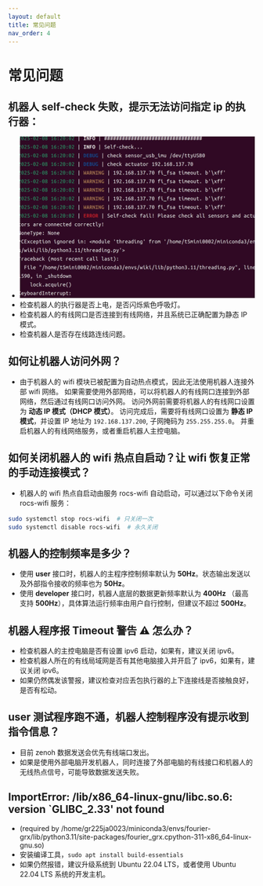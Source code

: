 ```yaml
---
layout: default
title: 常见问题
nav_order: 4
---
```


# 常见问题

## 机器人 self-check 失败，提示无法访问指定 ip 的执行器：

- ![self_check_error.png](/assets/images/self_check_error.png)
- 检查机器人的执行器是否上电，是否闪烁紫色呼吸灯。
- 检查机器人的有线网口是否连接到有线网络，并且系统已正确配置为静态 IP 模式。
- 检查机器人是否存在线路连线问题。

## 如何让机器人访问外网？

- 由于机器人的 wifi 模块已被配置为自动热点模式，因此无法使用机器人连接外部 wifi 网络。
  如果需要使用外部网络，可以将机器人的有线网口连接到外部网络，然后通过有线网口访问外网。
  访问外网前需要将机器人的有线网口设置为 **动态 IP 模式（DHCP 模式）**。
  访问完成后，需要将有线网口设置为 **静态 IP 模式**，并设置 IP 地址为 `192.168.137.200`, 子网掩码为 `255.255.255.0`。
  并重启机器人的有线网络服务，或者重启机器人主控电脑。

## 如何关闭机器人的 wifi 热点自启动？让 wifi 恢复正常的手动连接模式？

- 机器人的 wifi 热点自启动由服务 rocs-wifi 自动启动，可以通过以下命令关闭 rocs-wifi 服务：

```bash
sudo systemctl stop rocs-wifi  # 只关闭一次
sudo systemctl disable rocs-wifi  # 永久关闭
```

## 机器人的控制频率是多少？

- 使用 **user** 接口时，机器人的主程序控制频率默认为 **50Hz**。状态输出发送以及外部指令接收的频率也为 **50Hz**。
- 使用 **developer** 接口时，机器人底层的数据更新频率默认为 **400Hz** （最高支持 **500Hz**），具体算法运行频率由用户自行控制，但建议不超过
  **500Hz**。

## 机器人程序报 **Timeout** 警告 ⚠️ 怎么办？

- 检查机器人的主控电脑是否有设置 ipv6 启动，如果有，建议关闭 ipv6。
- 检查机器人所在的有线局域网是否有其他电脑接入并开启了 ipv6，如果有，建议关闭 ipv6。
- 如果仍然偶发该警报，建议检查对应丢包执行器的上下连接线是否接触良好，是否有松动。

## user 测试程序跑不通，机器人控制程序没有提示收到指令信息？

- 目前 zenoh 数据发送会优先有线端口发出。
- 如果是使用外部电脑开发机器人，同时连接了外部电脑的有线接口和机器人的无线热点信号，可能导致数据发送失败。

## ImportError: /lib/x86_64-linux-gnu/libc.so.6: version `GLIBC_2.33' not found

- (required by
  /home/gr225ja0023/miniconda3/envs/fourier-grx/lib/python3.11/site-packages/fourier_grx.cpython-311-x86_64-linux-gnu.so)
- 安装编译工具，`sudo apt install build-essentials`
- 如果仍然报错，建议升级系统到 Ubuntu 22.04 LTS，或者使用 Ubuntu 22.04 LTS 系统的开发主机。
